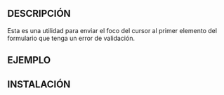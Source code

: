 ## DESCRIPCIÓN

Esta es una utilidad para enviar el foco del cursor al primer elemento del formulario que tenga un error de validación.

## EJEMPLO

<form name="formularioName" ng-submit="submit()" submit-validate submit-error-focus>
	
</form>

## INSTALACIÓN


